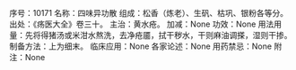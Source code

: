 序号：10171
名称：四味异功散
组成：松香（炼老）、生矾、枯巩、银粉各等分。
出处：《疡医大全》卷三十。
主治：黄水疮。
加减：None
功效：None
用法用量：先将得猪汤或米泔水熬洗，去净疮靥，拭干秽水，干则麻油调搽，湿则干掺。
制备方法：上为细末。
临床应用：None
各家论述：None
用药禁忌：None
附注：None
